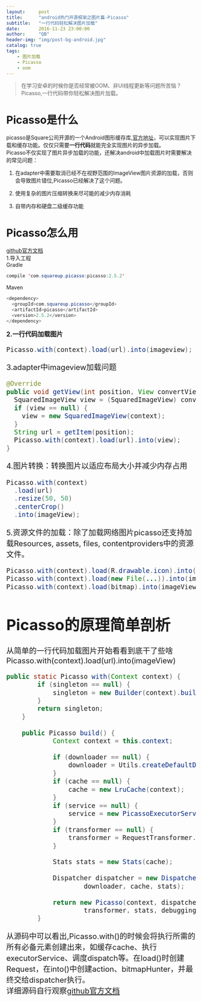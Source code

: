 ```yaml
---
layout:     post
title:      "android热门开源框架之图片篇-Picasso"
subtitle:   "一行代码轻松解决图片加载"
date:       2016-11-23 23:00:00
author:     "QB"
header-img: "img/post-bg-android.jpg"
catalog: true
tags:
    - 图片加载
    - Picasso
    - oom
---
```


> 在学习安卓的时候你是否经常被OOM、非UI线程更新等问题所苦恼？<br>Picasso,一行代码带你轻松解决图片加载。

#  Picasso是什么

 picasso是Square公司开源的一个Android图形缓存库,[官方地址](http://square.github.io/picasso/)，可以实现图片下载和缓存功能。仅仅只需要**一行代码**就能完全实现图片的异步加载。<br>
  Picasso不仅实现了图片异步加载的功能，还解决android中加载图片时需要解决的常见问题：<br>
  
  1. 在adapter中需要取消已经不在视野范围的ImageView图片资源的加载，否则会导致图片错位,Picasso已经解决了这个问题。<br>
  
  2. 使用复杂的图片压缩转换来尽可能的减少内存消耗<br>
  
  3. 自带内存和硬盘二级缓存功能<br>
  

#  Picasso怎么用
[github官方文档](https://github.com/square/picasso)<br>
1.导入工程<br>
Gradle

```  java 
compile 'com.squareup.picasso:picasso:2.5.2'
```

Maven

```  java
<dependency>
  <groupId>com.squareup.picasso</groupId>
  <artifactId>picasso</artifactId>
  <version>2.5.2</version>
</dependency>
```

<big><b>2.一行代码加载图片</b><big>

```  java
Picasso.with(context).load(url).into(imageview);
```

3.adapter中imageview加载问题

``` java
@Override 
public void getView(int position, View convertView, ViewGroup parent) {
  SquaredImageView view = (SquaredImageView) convertView;
  if (view == null) {
    view = new SquaredImageView(context);
  }
  String url = getItem(position);
  Picasso.with(context).load(url).into(view);
}
```

4.图片转换：转换图片以适应布局大小并减少内存占用

```  java
Picasso.with(context)
  .load(url)
  .resize(50, 50)
  .centerCrop()
  .into(imageView);
```

5.资源文件的加载：除了加载网络图片picasso还支持加载Resources, assets, files, contentproviders中的资源文件。

```  java
Picasso.with(context).load(R.drawable.icon).into(imageView1);
Picasso.with(context).load(new File(...)).into(imageView2);
Picasso.with(context).load(bitmap).into(imageView3);
```

# Picasso的原理简单剖析

从简单的一行代码加载图片开始看看到底干了些啥
Picasso.with(context).load(url).into(imageView)

```  java
public static Picasso with(Context context) {
        if (singleton == null) {
            singleton = new Builder(context).build();
        }
        return singleton;
    }
                                                                                                                  
    public Picasso build() {
            Context context = this.context;
                                                                                                              
            if (downloader == null) {
                downloader = Utils.createDefaultDownloader(context);
            }
            if (cache == null) {
                cache = new LruCache(context);
            }
            if (service == null) {
                service = new PicassoExecutorService();
            }
            if (transformer == null) {
                transformer = RequestTransformer.IDENTITY;
            }
                                                                                                              
            Stats stats = new Stats(cache);
                                                                                                              
            Dispatcher dispatcher = new Dispatcher(context, service, HANDLER,
                    downloader, cache, stats);
                                                                                                              
            return new Picasso(context, dispatcher, cache, listener,
                    transformer, stats, debugging);
        }
```

从源码中可以看出,Picasso.with()的时候会将执行所需的所有必备元素创建出来，如缓存cache、执行executorService、调度dispatch等。在load()时创建Request，在into()中创建action、bitmapHunter，并最终交给dispatcher执行。<br>
详细源码自行观察[github官方文档](https://github.com/square/picasso)

